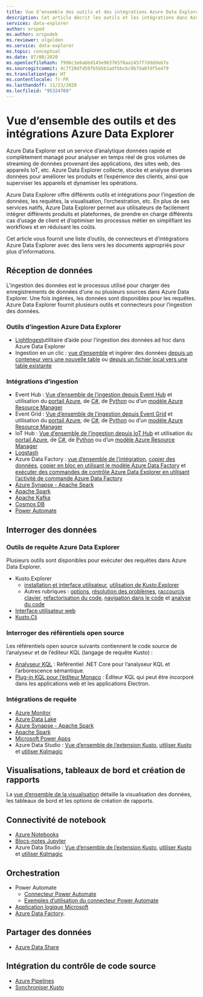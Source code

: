 ```yaml
---
title: Vue d’ensemble des outils et des intégrations Azure Data Explorer - Azure Data Explorer
description: Cet article décrit les outils et les intégrations dans Azure Data Explorer.
services: data-explorer
author: orspod
ms.author: orspodek
ms.reviewer: olgolden
ms.service: data-explorer
ms.topic: conceptual
ms.date: 07/08/2020
ms.openlocfilehash: f996c3e6abbd145e963765f8aa1457f7ddddeb7e
ms.sourcegitcommit: 4c7f20dfd59fb5b5b1adfbbcbc9b7da07df5e479
ms.translationtype: HT
ms.contentlocale: fr-FR
ms.lasthandoff: 11/23/2020
ms.locfileid: "95324769"
---
```

# <a name="azure-data-explorer-tools-and-integrations-overview"></a>Vue d’ensemble des outils et des intégrations Azure Data Explorer

Azure Data Explorer est un service d’analytique données rapide et complètement managé pour analyser en temps réel de gros volumes de streaming de données provenant des applications, des sites web, des appareils IoT, etc. Azure Data Explorer collecte, stocke et analyse diverses données pour améliorer les produits et l’expérience des clients, ainsi que superviser les appareils et dynamiser les opérations. 

Azure Data Explorer offre différents outils et intégrations pour l’ingestion de données, les requêtes, la visualisation, l’orchestration, etc. En plus de ses services natifs, Azure Data Explorer permet aux utilisateurs de facilement intégrer différents produits et plateformes, de prendre en charge différents cas d’usage de client et d’optimiser les processus métier en simplifiant les workflows et en réduisant les coûts. 

Cet article vous fournit une liste d’outils, de connecteurs et d’intégrations Azure Data Explorer avec des liens vers les documents appropriés pour plus d’informations.

## <a name="ingest-data"></a>Réception de données 

L’ingestion des données est le processus utilisé pour charger des enregistrements de données d’une ou plusieurs sources dans Azure Data Explorer. Une fois ingérées, les données sont disponibles pour les requêtes. Azure Data Explorer fournit plusieurs outils et connecteurs pour l’ingestion des données. 

### <a name="azure-data-explorer-ingestion-tools"></a>Outils d’ingestion Azure Data Explorer

* [LightIngest](lightingest.md)utilitaire d’aide pour l’ingestion des données ad hoc dans Azure Data Explorer
* Ingestion en un clic : [vue d’ensemble](ingest-data-one-click.md) et ingérer des données [depuis un conteneur vers une nouvelle table](one-click-ingestion-new-table.md) ou [depuis un fichier local vers une table existante](one-click-ingestion-existing-table.md)

### <a name="ingestion-integrations"></a>Intégrations d’ingestion

* Event Hub : [Vue d’ensemble de l’ingestion depuis Event Hub](ingest-data-event-hub-overview.md) et utilisation du [portail Azure](ingest-data-event-hub.md), de [C#](data-connection-event-hub-csharp.md), de [Python](data-connection-event-hub-python.md) ou d’un [modèle Azure Resource Manager](data-connection-event-hub-resource-manager.md)
* Event Grid : [Vue d’ensemble de l’ingestion depuis Event Grid](ingest-data-event-grid-overview.md) et utilisation du [portail Azure](ingest-data-event-grid.md), de [C#](data-connection-event-grid-csharp.md), de [Python](data-connection-event-grid-python.md) ou d’un [modèle Azure Resource Manager](data-connection-event-grid-resource-manager.md)
* IoT Hub : [Vue d’ensemble de l’ingestion depuis IoT Hub](ingest-data-iot-hub-overview.md) et utilisation du [portail Azure](ingest-data-iot-hub.md), de [C#](data-connection-iot-hub-csharp.md), de [Python](data-connection-iot-hub-python.md) ou d’un [modèle Azure Resource Manager](data-connection-iot-hub-resource-manager.md)
* [Logstash](ingest-data-logstash.md)
* Azure Data Factory : [vue d’ensemble de l’intégration](data-factory-integration.md), [copier des données](data-factory-load-data.md), [copier en bloc en utilisant le modèle Azure Data Factory](data-factory-template.md) et [exécuter des commandes de contrôle Azure Data Explorer en utilisant l’activité de commande Azure Data Factory](data-factory-command-activity.md)
* [Azure Synapse - Apache Spark](/azure/synapse-analytics/quickstart-connect-azure-data-explorer?context=%252fazure%252fdata-explorer%252fcontext%252fcontext)
* [Apache Spark](spark-connector.md)
* [Apache Kafka](ingest-data-kafka.md)
* [Cosmos DB](https://github.com/Azure/azure-kusto-labs/tree/master/cosmosdb-adx-integration)
* [Power Automate](flow.md)

## <a name="query-data"></a>Interroger des données

### <a name="azure-data-explorer-query-tools"></a>Outils de requête Azure Data Explorer

Plusieurs outils sont disponibles pour exécuter des requêtes dans Azure Data Explorer.

* Kusto.Explorer
    * [installation et interface utilisateur](kusto/tools/kusto-explorer.md), [utilisation de Kusto.Explorer](kusto/tools/kusto-explorer-using.md)
    * Autres rubriques : [options](kusto/tools/kusto-explorer-options.md), [résolution des problèmes](kusto/tools/kusto-explorer-troubleshooting.md), [raccourcis clavier](kusto/tools/kusto-explorer-shortcuts.md), [refactorisation du code](kusto/tools/kusto-explorer-refactor.md), [navigation dans le code](kusto/tools/kusto-explorer-codenav.md) et [analyse du code](kusto/tools/kusto-explorer-code-analyzer.md)
* [Interface utilisateur web](web-query-data.md)
* [Kusto.Cli](kusto/tools/kusto-cli.md)

### <a name="query-open-source-repositories"></a>Interroger des référentiels open source

Les référentiels open source suivants contiennent le code source de l’analyseur et de l’éditeur KQL (langage de requête Kusto) :

* [Analyseur KQL](https://github.com/microsoft/Kusto-Query-Language) : Référentiel .NET Core pour l’analyseur KQL et l’arborescence sémantique.
* [Plug-in KQL pour l’éditeur Monaco](https://github.com/Azure/monaco-kusto) : Éditeur KQL qui peut être incorporé dans les applications web et les applications Electron. 

### <a name="query-integrations"></a>Intégrations de requête

* [Azure Monitor](query-monitor-data.md)
* [Azure Data Lake](data-lake-query-data.md)
* [Azure Synapse - Apache Spark](/azure/synapse-analytics/quickstart-connect-azure-data-explorer?context=%252fazure%252fdata-explorer%252fcontext%252fcontext)
* [Apache Spark](spark-connector.md)
* [Microsoft Power Apps](power-apps-connector.md)
* Azure Data Studio : [Vue d’ensemble de l’extension Kusto](/sql/azure-data-studio/extensions/kusto-extension?context=%252fazure%252fdata-explorer%252fcontext%252fcontext), [utiliser Kusto](/sql/azure-data-studio/notebooks/notebooks-kusto-kernel?context=%252fazure%252fdata-explorer%252fcontext%252fcontext) et [utiliser Kqlmagic](/sql/azure-data-studio/notebooks-kqlmagic?context=%252fazure%252fdata-explorer%252fcontext%252fcontext)

## <a name="visualizations-dashboards-and-reporting"></a>Visualisations, tableaux de bord et création de rapports

La [vue d’ensemble de la visualisation](viz-overview.md) détaille la visualisation des données, les tableaux de bord et les options de création de rapports. 

## <a name="notebook-connectivity"></a>Connectivité de notebook

* [Azure Notebooks](/sql/azure-data-studio/notebooks/notebooks-kqlmagic?context=%252fazure%252fdata-explorer%252fcontext%252fcontext%253fcontext%253d%252fazure%252fdata-explorer%252fcontext%252fcontext)
* [Blocs-notes Jupyter](kqlmagic.md)
* Azure Data Studio : [Vue d’ensemble de l’extension Kusto](/sql/azure-data-studio/extensions/kusto-extension?context=%252fazure%252fdata-explorer%252fcontext%252fcontext), [utiliser Kusto](/sql/azure-data-studio/notebooks/notebooks-kusto-kernel?context=%252fazure%252fdata-explorer%252fcontext%252fcontext) et [utiliser Kqlmagic](/sql/azure-data-studio/notebooks-kqlmagic?context=%252fazure%252fdata-explorer%252fcontext%252fcontext)

## <a name="orchestration"></a>Orchestration

* Power Automate
    * [Connecteur Power Automate](flow.md)
    * [Exemples d’utilisation du connecteur Power Automate](flow-usage.md)
* [Application logique Microsoft](kusto/tools/logicapps.md) 
* [Azure Data Factory](data-factory-integration.md).

## <a name="share-data"></a>Partager des données

* [Azure Data Share](data-share.md)

## <a name="source-control-integration"></a>Intégration du contrôle de code source

* [Azure Pipelines](devops.md) 
* [Synchroniser Kusto](kusto/tools/synckusto.md) 

